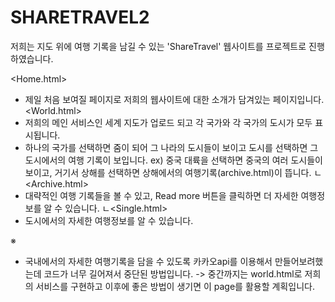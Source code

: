 # SHARETRAVEL2
저희는 지도 위에 여행 기록을 남길 수 있는 'ShareTravel' 웹사이트를 프로젝트로 진행하였습니다.

<Home.html>
- 제일 처음 보여질 페이지로 저희의 웹사이트에 대한 소개가 담겨있는 페이지입니다.
<World.html>
- 저희의 메인 서비스인 세계 지도가 업로드 되고 각 국가와 각 국가의 도시가 모두 표시됩니다.
- 하나의 국가를 선택하면 줌이 되어 그 나라의 도시들이 보이고 도시를 선택하면 그 도시에서의 여행 기록이 보입니다.
ex) 중국 대륙을 선택하면 중국의 여러 도시들이 보이고, 거기서 상해를 선택하면 상해에서의 여행기록(archive.html)이 뜹니다.
ㄴ<Archive.html>
- 대략적인 여행 기록들을 볼 수 있고, Read more 버튼을 클릭하면 더 자세한 여행정보를 알 수 있습니다.
 ㄴ<Single.html>
- 도시에서의 자세한 여행정보를 알 수 있습니다.

※<Korea>
- 국내에서의 자세한 여행기록을 담을 수 있도록 카카오api를 이용해서 만들어보려했는데 코드가 너무 길어져서 중단된 방법입니다. -> 중간까지는 world.html로 저희의 서비스를 구현하고
  이후에 좋은 방법이 생기면 이 page를 활용할 계획입니다.  
